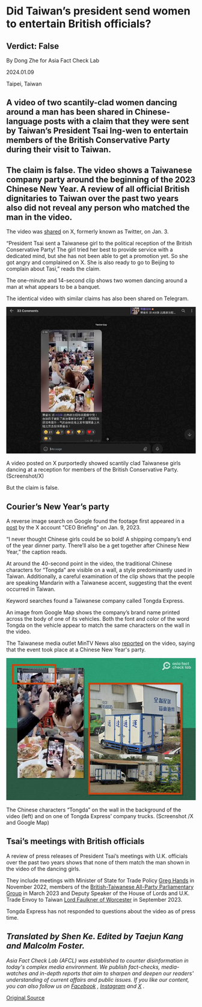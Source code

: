 # Did Taiwan’s president send women to entertain British officials?

## Verdict: False

By Dong Zhe for Asia Fact Check Lab

2024.01.09

Taipei, Taiwan

## A video of two scantily-clad women dancing around a man has been shared in Chinese-language posts with a claim that they were sent by Taiwan’s President Tsai Ing-wen to entertain members of the British Conservative Party during their visit to Taiwan.

## The claim is false. The video shows a Taiwanese company party around the beginning of the 2023 Chinese New Year. A review of all official British dignitaries to Taiwan over the past two years also did not reveal any person who matched the man in the video.

The video was [shared](https://archive.ph/ub27o#selection-459.0-459.68) on X, formerly known as Twitter, on Jan. 3.

“President Tsai sent a Taiwanese girl to the political reception of the British Conservative Party! The girl tried her best to provide service with a dedicated mind, but she has not been able to get a promotion yet. So she got angry and complained on X. She is also ready to go to Beijing to complain about Tasi,” reads the claim.

The one-minute and 14-second clip shows two women dancing around a man at what appears to be a banquet.

The identical video with similar claims has also been shared on Telegram.

![1.png](images/SV54HKI3RP6OUB2ZHH5674KWY4.png)

A video posted on X purportedly showed scantily clad Taiwanese girls dancing at a reception for members of the British Conservative Party. (Screenshot/X)

But the claim is false.

## Courier’s New Year’s party

A reverse image search on Google found the footage first appeared in a [post](https://archive.ph/wE24z) by the X account "CEO Briefing" on Jan. 9, 2023.

“I never thought Chinese girls could be so bold! A shipping company’s end of the year dinner party. There’ll also be a get together after Chinese New Year,” the caption reads.

At around the 40-second point in the video, the traditional Chinese characters for “Tongda” are visible on a wall, a style predominantly used in Taiwan. Additionally, a careful examination of the clip shows that the people are speaking Mandarin with a Taiwanese accent, suggesting that the event occurred in Taiwan.

Keyword searches found a Taiwanese company called Tongda Express.

An image from Google Map shows the company’s brand name printed across the body of one of its vehicles. Both the font and color of the word Tongda on the vehicle appear to match the same characters on the wall in the video.

The Taiwanese media outlet MinTV News also [reported](https://archive.ph/uahEi) on the video, saying that the event took place at a Chinese New Year's party.

![2.png](images/DRZGVFRXXSIP4YYT5RFEUYU3XU.png)

The Chinese characters “Tongda” on the wall in the background of the video (left) and on one of Tongda Express’ company trucks. (Screenshot /X and Google Map)

## Tsai’s meetings with British officials

A review of press releases of President Tsai’s meetings with U.K. officials over the past two years shows that none of them match the man shown in the video of the dancing girls.

They include meetings with Minister of State for Trade Policy [Greg Hands](https://english.president.gov.tw/NEWS/6384) in November 2022, members of the [British-Taiwanese All-Party Parliamentary Group](https://english.president.gov.tw/NEWS/6459) in March 2023 and Deputy Speaker of the House of Lords and U.K. Trade Envoy to Taiwan [Lord Faulkner of Worcester](https://english.president.gov.tw/NEWS/6607) in September 2023.

Tongda Express has not responded to questions about the video as of press time.

## *Translated by Shen Ke. Edited by Taejun Kang and Malcolm Foster.*

*Asia Fact Check Lab (AFCL) was established to counter disinformation in today's complex media environment. We publish fact-checks, media-watches and in-depth reports that aim to sharpen and deepen our readers' understanding of current affairs and public issues. If you like our content, you can also follow us on*   [*Facebook*](https://www.facebook.com/asiafactchecklabcn)  *,*   [*Instagram*](https://www.instagram.com/asiafactchecklab/)   *and*   [*X*](https://twitter.com/AFCL_eng)  *.*



[Original Source](https://www.rfa.org/english/news/afcl/fact-check-women-taiwan-uk-01092024152739.html)